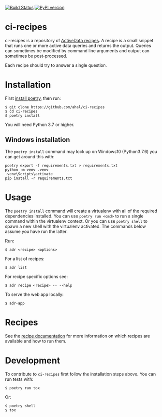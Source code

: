 [![Build Status](https://travis-ci.org/ahal/ci-recipes.svg?branch=master)](https://travis-ci.org/ahal/ci-recipes)
[![PyPI version](https://readthedocs.org/projects/ci-recipes/badge/?version=latest)](https://ci-recipes.readthedocs.io)

# ci-recipes

ci-recipes is a repository of [ActiveData recipes][0]. A recipe is a small
snippet that runs one or more active data queries and returns the output. Queries can sometimes be
modified by command line arguments and output can sometimes be post-processed.

Each recipe should try to answer a single question.

# Installation

First [install poetry][2], then run:

    $ git clone https://github.com/ahal/ci-recipes
    $ cd ci-recipes
    $ poetry install

You will need Python 3.7 or higher.

## Windows installation

The `poetry install` command may lock up on Windows10 (Python3.7.6) you can get around this with:

    poetry export -f requirements.txt > requirements.txt
    python -m venv .venv
    .venv\Scripts\activate
    pip install -r requirements.txt
    

# Usage

The `poetry install` command will create a virtualenv with all of the required dependencies
installed. You can use `poetry run <cmd>` to run a single command within the virtualenv context. Or
you can use `poetry shell` to spawn a new shell with the virtualenv activated. The commands below
assume you have run the latter.

Run:

    $ adr <recipe> <options>

For a list of recipes:

    $ adr list

For recipe specific options see:

    $ adr recipe <recipe> -- --help

To serve the web app locally:

    $ adr-app

# Recipes

See the [recipe documentation][1] for more information on which recipes are available and how to run
them.

# Development

To contribute to `ci-recipes` first follow the installation steps above.
You can run tests with:

    $ poetry run tox

Or:

    $ poetry shell
    $ tox

[0]: https://github.com/mozilla/active-data-recipes
[1]: https://ci-recipes.readthedocs.io/en/latest/recipes.html
[2]: https://poetry.eustace.io/docs/#installation
